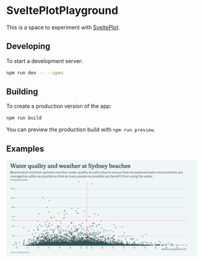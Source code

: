 # SveltePlotPlayground

This is a space to experiment with [SveltePlot](https://svelteplot.dev/).

## Developing

To start a development server:

```bash
npm run dev -- --open
```

## Building

To create a production version of the app:

```bash
npm run build
```

You can preview the production build with `npm run preview`.

## Examples

![](static/images/example01.png)